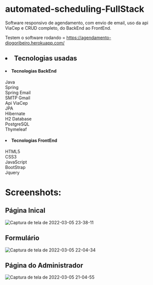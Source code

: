 # automated-scheduling-FullStack
Software responsivo de agendamento, com envio de email, uso da api ViaCep e CRUD completo, do BackEnd ao FrontEnd.

Testem o software rodando = https://agendamento-diogoribeiro.herokuapp.com/

<h2><li>Tecnologias usadas</li></h3>

<h4><li>Tecnologias BackEnd</li></h4>
    Java<br>
    Spring<br>
    Spring Email<br>
    SMTP Gmail<br>
    Api ViaCep<br>
    JPA<br>
    Hibernate<br>
    H2 Database<br>
    PostgreSQL<br>
    Thymeleaf<br>
<h4><li>Tecnologias FrontEnd</li></h4>
    HTML5<br>
    CSS3<br>
    JavaScript<br>
    BootStrap<br>
    Jquery<br>
<h1>Screenshots:</h1>
                                                               <h2>Página Inical</h2>
                                                               
![Captura de tela de 2022-03-05 23-38-11](https://user-images.githubusercontent.com/89152312/156907032-8f7b3f2e-55f6-4bc0-9a41-28560419250d.png)
                                                               <h2>Formulário</h2>  
                                                               
![Captura de tela de 2022-03-05 22-04-34](https://user-images.githubusercontent.com/89152312/156907037-6f36fe36-709f-4f87-b551-57950181fceb.png)
                                                            <h2>Página do Administrador</h2>
                                                            
![Captura de tela de 2022-03-05 21-04-55](https://user-images.githubusercontent.com/89152312/156907042-3be69f0d-7233-4183-acaf-dbe61d1a5f9b.png)
